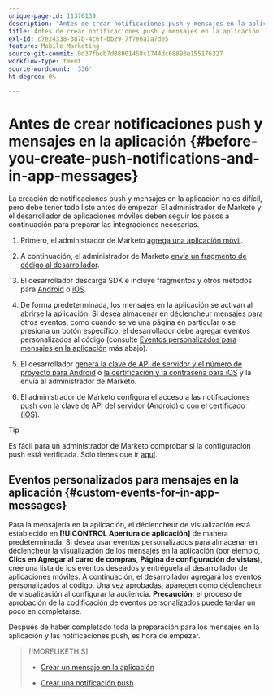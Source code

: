 ```yaml
---
unique-page-id: 11376159
description: 'Antes de crear notificaciones push y mensajes en la aplicación: documentos de Marketo, documentación del producto'
title: Antes de crear notificaciones push y mensajes en la aplicación
exl-id: c7e24338-387b-4c6f-bb29-7f7e6a1a7de5
feature: Mobile Marketing
source-git-commit: 0d37fbdb7d08901458c1744dc68893e155176327
workflow-type: tm+mt
source-wordcount: '336'
ht-degree: 0%

---
```


# Antes de crear notificaciones push y mensajes en la aplicación {#before-you-create-push-notifications-and-in-app-messages}

La creación de notificaciones push y mensajes en la aplicación no es difícil, pero debe tener todo listo antes de empezar. El administrador de Marketo y el desarrollador de aplicaciones móviles deben seguir los pasos a continuación para preparar las integraciones necesarias.

1. Primero, el administrador de Marketo [agrega una aplicación móvil](/help/marketo/product-docs/mobile-marketing/admin/add-a-mobile-app.md).

1. A continuación, el administrador de Marketo [envía un fragmento de código al desarrollador](/help/marketo/product-docs/mobile-marketing/admin/send-sdk-code-to-a-developer.md).

1. El desarrollador descarga SDK e incluye fragmentos y otros métodos para [Android](https://experienceleague.adobe.com/en/docs/marketo-developer/marketo/mobile/installation#how-to-install-marketo-sdk-on-android) o [iOS](https://experienceleague.adobe.com/en/docs/marketo-developer/marketo/mobile/installation#how-to-install-marketo-sdk-on-ios).

1. De forma predeterminada, los mensajes en la aplicación se activan al abrirse la aplicación. Si desea almacenar en déclencheur mensajes para otros eventos, como cuando se ve una página en particular o se presiona un botón específico, el desarrollador debe agregar eventos personalizados al código (consulte [Eventos personalizados para mensajes en la aplicación](#CustomEvents) más abajo).

1. El desarrollador [genera la clave de API de servidor y el número de proyecto para Android](https://experienceleague.adobe.com/en/docs/marketo-developer/marketo/mobile/installation#how-to-install-marketo-sdk-on-android) o [la certificación y la contraseña para iOS](https://experienceleague.adobe.com/en/docs/marketo-developer/marketo/mobile/installation#install-marketo-sdk-on-ios) y la envía al administrador de Marketo.

1. El administrador de Marketo configura el acceso a las notificaciones push [con la clave de API del servidor (Android)](/help/marketo/product-docs/mobile-marketing/admin/configure-mobile-app-android-push-access.md) o [con el certificado (iOS)](/help/marketo/product-docs/mobile-marketing/admin/configure-mobile-app-ios-push-access.md).

>[!TIP]
>
>Es fácil para un administrador de Marketo comprobar si la configuración push está verificada. Solo tienes que ir [aquí](/help/marketo/product-docs/mobile-marketing/admin/verify-push-configuration.md).

## Eventos personalizados para mensajes en la aplicación {#custom-events-for-in-app-messages}

Para la mensajería en la aplicación, el déclencheur de visualización está establecido en **[!UICONTROL Apertura de aplicación]** de manera predeterminada. Si desea usar eventos personalizados para almacenar en déclencheur la visualización de los mensajes en la aplicación (por ejemplo, **Clics en Agregar al carro de compras**, **Página de configuración de vistas**), cree una lista de los eventos deseados y entréguela al desarrollador de aplicaciones móviles. A continuación, el desarrollador agregará los eventos personalizados al código. Una vez aprobadas, aparecen como déclencheur de visualización al configurar la audiencia. **Precaución**: el proceso de aprobación de la codificación de eventos personalizados puede tardar un poco en completarse.

Después de haber completado toda la preparación para los mensajes en la aplicación y las notificaciones push, es hora de empezar.

>[!MORELIKETHIS]
>
>* [Crear un mensaje en la aplicación](/help/marketo/product-docs/mobile-marketing/in-app-messages/creating-in-app-messages/create-an-in-app-message.md)
>
>* [Crear una notificación push](/help/marketo/product-docs/mobile-marketing/push-notifications/create-a-push-notification.md)
